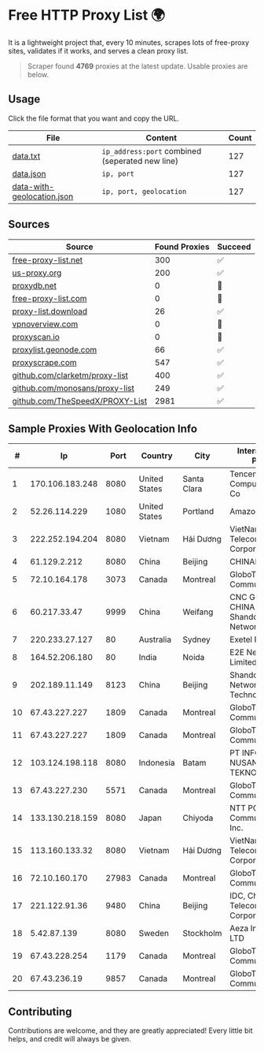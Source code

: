 
# Free HTTP Proxy List 🌍

It is a lightweight project that, every 10 minutes, scrapes lots of free-proxy sites, validates if it works, and serves a clean proxy list.


> Scraper found **4769** proxies at the latest update. Usable proxies are below.

## Usage

Click the file format that you want and copy the URL.


|File|Content|Count|
|----|-------|-----|
|[data.txt](https://raw.githubusercontent.com/themiralay/Proxy-List-World/master/data.txt)|`ip_address:port` combined (seperated new line)|127|
|[data.json](https://raw.githubusercontent.com/themiralay/Proxy-List-World/master/data.json)|`ip, port`|127|
|[data-with-geolocation.json](https://raw.githubusercontent.com/themiralay/Proxy-List-World/master/data-with-geolocation.json)|`ip, port, geolocation`|127|

## Sources

|Source|Found Proxies|Succeed|
|------|-------------|-------|
|[free-proxy-list.net](https://free-proxy-list.net)|300|✅|
|[us-proxy.org](https://www.us-proxy.org)|200|✅|
|[proxydb.net](http://proxydb.net)|0|🚫|
|[free-proxy-list.com](https://free-proxy-list.com/?page=&port=&type%5B%5D=http&type%5B%5D=https&up_time=0&search=Search)|0|🚫|
|[proxy-list.download](https://www.proxy-list.download/HTTP)|26|✅|
|[vpnoverview.com](https://vpnoverview.com/privacy/anonymous-browsing/free-proxy-servers)|0|🚫|
|[proxyscan.io](https://www.proxyscan.io)|0|🚫|
|[proxylist.geonode.com](https://proxylist.geonode.com/api/proxy-list?limit=300&page=1&sort_by=lastChecked&sort_type=desc&protocols=http,https)|66|✅|
|[proxyscrape.com](https://api.proxyscrape.com/v2/?request=displayproxies&protocol=http&timeout=10000&country=all&ssl=all&anonymity=all)|547|✅|
|[github.com/clarketm/proxy-list](https://raw.githubusercontent.com/clarketm/proxy-list/master/proxy-list-raw.txt)|400|✅|
|[github.com/monosans/proxy-list](https://raw.githubusercontent.com/monosans/proxy-list/main/proxies/http.txt)|249|✅|
|[github.com/TheSpeedX/PROXY-List](https://raw.githubusercontent.com/TheSpeedX/PROXY-List/master/http.txt)|2981|✅|


## Sample Proxies With Geolocation Info

|#|Ip|Port|Country|City|Internet Service Provider|
|-|--|----|-------|----|-------------------------|
|1|170.106.183.248|8080|United States|Santa Clara|Tencent Cloud Computing (Beijing) Co|
|2|52.26.114.229|1080|United States|Portland|Amazon.com, Inc.|
|3|222.252.194.204|8080|Vietnam|Hải Dương|VietNam Post and Telecom Corporation|
|4|61.129.2.212|8080|China|Beijing|CHINANET|
|5|72.10.164.178|3073|Canada|Montreal|GloboTech Communications|
|6|60.217.33.47|9999|China|Weifang|CNC Group CHINA169 Shandong Province Network|
|7|220.233.27.127|80|Australia|Sydney|Exetel Pty Ltd|
|8|164.52.206.180|80|India|Noida|E2E Networks Limited|
|9|202.189.11.149|8123|China|Beijing|Shandong eshinton Network Technology Co., Ltd.|
|10|67.43.227.227|1809|Canada|Montreal|GloboTech Communications|
|11|67.43.227.227|1809|Canada|Montreal|GloboTech Communications|
|12|103.124.198.118|8080|Indonesia|Batam|PT INFORMASI NUSANTARA TEKNOLOGI|
|13|67.43.227.230|5571|Canada|Montreal|GloboTech Communications|
|14|133.130.218.159|8080|Japan|Chiyoda|NTT PC Communications, Inc.|
|15|113.160.133.32|8080|Vietnam|Hải Dương|VietNam Post and Telecom Corporation|
|16|72.10.160.170|27983|Canada|Montreal|GloboTech Communications|
|17|221.122.91.36|9480|China|Beijing|IDC, China Telecommunications Corporation|
|18|5.42.87.139|8080|Sweden|Stockholm|Aeza International LTD|
|19|67.43.228.254|1179|Canada|Montreal|GloboTech Communications|
|20|67.43.236.19|9857|Canada|Montreal|GloboTech Communications|



## Contributing

Contributions are welcome, and they are greatly appreciated! Every
little bit helps, and credit will always be given.

